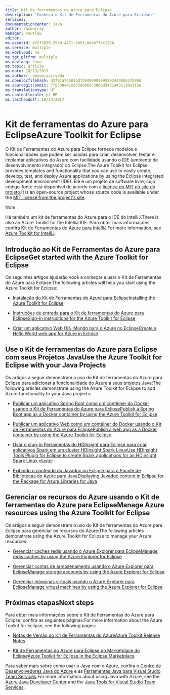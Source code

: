 ```yaml
---
title: Kit de ferramentas do Azure para Eclipse
description: "Conheça o Kit de Ferramentas do Azure para Eclipse."
services: 
documentationcenter: java
author: rmcmurray
manager: routlaw
editor: 
ms.assetid: ef2f3839-2549-4471-9b53-0deb7f4c128b
ms.service: multiple
ms.workload: na
ms.tgt_pltfrm: multiple
ms.devlang: Java
ms.topic: article
ms.date: 10/19/2017
ms.author: robmcm;asirveda
ms.openlocfilehash: d3f91a7b501adfd9496991e955024298b637b90d
ms.sourcegitcommit: 7f8538e41c833deb69c300ad3431a431136a1f3e
ms.translationtype: HT
ms.contentlocale: pt-BR
ms.lasthandoff: 10/24/2017
---
```

# <a name="azure-toolkit-for-eclipse"></a><span data-ttu-id="296ec-103">Kit de ferramentas do Azure para Eclipse</span><span class="sxs-lookup"><span data-stu-id="296ec-103">Azure Toolkit for Eclipse</span></span>
<span data-ttu-id="296ec-104">O Kit de Ferramentas do Azure para Eclipse fornece modelos e funcionalidades que podem ser usadas para criar, desenvolver, testar e implantar aplicativos do Azure com facilidade usando o IDE (ambiente de desenvolvimento integrado) do Eclipse.</span><span class="sxs-lookup"><span data-stu-id="296ec-104">The Azure Toolkit for Eclipse provides templates and functionality that you can use to easily create, develop, test, and deploy Azure applications by using the Eclipse integrated development environment (IDE).</span></span> <span data-ttu-id="296ec-105">Ele é um projeto de software livre, cujo código-fonte está disponível de acordo com a [licença do MIT no site do projeto](https://github.com/microsoft/azure-tools-for-java).</span><span class="sxs-lookup"><span data-stu-id="296ec-105">It is an open-source project whose source code is available under the [MIT license from the project's site](https://github.com/microsoft/azure-tools-for-java).</span></span>

> [!NOTE]
> <span data-ttu-id="296ec-106">Há também um kit de ferramentas do Azure para o IDE do IntelliJ.</span><span class="sxs-lookup"><span data-stu-id="296ec-106">There is also an Azure Toolkit for the IntelliJ IDE.</span></span> <span data-ttu-id="296ec-107">Para obter mais informações, confira [Kit de Ferramentas do Azure para IntelliJ](../intellij/azure-toolkit-for-intellij.md).</span><span class="sxs-lookup"><span data-stu-id="296ec-107">For more information, see [Azure Toolkit for IntelliJ](../intellij/azure-toolkit-for-intellij.md).</span></span>
> 
> 

## <a name="get-started-with-the-azure-toolkit-for-eclipse"></a><span data-ttu-id="296ec-108">Introdução ao Kit de Ferramentas do Azure para Eclipse</span><span class="sxs-lookup"><span data-stu-id="296ec-108">Get started with the Azure Toolkit for Eclipse</span></span>
<span data-ttu-id="296ec-109">Os seguintes artigos ajudarão você a começar a usar o Kit de Ferramentas do Azure para Eclipse:</span><span class="sxs-lookup"><span data-stu-id="296ec-109">The following articles will help you start using the Azure Toolkit for Eclipse:</span></span>

* [<span data-ttu-id="296ec-110">Instalação do Kit de Ferramentas do Azure para Eclipse</span><span class="sxs-lookup"><span data-stu-id="296ec-110">Installing the Azure Toolkit for Eclipse</span></span>](azure-toolkit-for-eclipse-installation.md)

* [<span data-ttu-id="296ec-111">Instruções de entrada para o Kit de ferramentas do Azure para Eclipse</span><span class="sxs-lookup"><span data-stu-id="296ec-111">Sign-in instructions for the Azure Toolkit for Eclipse</span></span>](azure-toolkit-for-eclipse-sign-in-instructions.md)

* [<span data-ttu-id="296ec-112">Criar um aplicativo Web Olá, Mundo para o Azure no Eclipse</span><span class="sxs-lookup"><span data-stu-id="296ec-112">Create a Hello World web app for Azure in Eclipse</span></span>](/azure/app-service-web/app-service-web-eclipse-create-hello-world-web-app)

## <a name="use-the-azure-toolkit-for-eclipse-with-your-java-projects"></a><span data-ttu-id="296ec-113">Use o Kit de ferramentas do Azure para Eclipse com seus Projetos Java</span><span class="sxs-lookup"><span data-stu-id="296ec-113">Use the Azure Toolkit for Eclipse with your Java Projects</span></span>
<span data-ttu-id="296ec-114">Os artigos a seguir demonstram o uso do  Kit de ferramentas do Azure para Eclipse para adicionar a funcionalidade do Azure a seus projetos Java:</span><span class="sxs-lookup"><span data-stu-id="296ec-114">The following articles demonstrate using the Azure Toolkit for Eclipse to add Azure functionality to your Java projects:</span></span>

* [<span data-ttu-id="296ec-115">Publicar um aplicativo Spring Boot como um contêiner do Docker usando o Kit de Ferramentas do Azure para Eclipse</span><span class="sxs-lookup"><span data-stu-id="296ec-115">Publish a Spring Boot app as a Docker container by using the Azure Toolkit for Eclipse</span></span>](azure-toolkit-for-eclipse-publish-spring-boot-docker-app.md)

* [<span data-ttu-id="296ec-116">Publicar um aplicativo Web como um contêiner do Docker usando o Kit de Ferramentas do Azure para Eclipse</span><span class="sxs-lookup"><span data-stu-id="296ec-116">Publish a web app as a Docker container by using the Azure Toolkit for Eclipse</span></span>](azure-toolkit-for-eclipse-publish-as-docker-container.md)

* [<span data-ttu-id="296ec-117">Usar o plug-in Ferramentas do HDInsight para Eclipse para criar aplicativos Spark em um cluster HDInsight Spark Linux</span><span class="sxs-lookup"><span data-stu-id="296ec-117">Use HDInsight Tools Plugin for Eclipse to create Spark applications for an HDInsight Spark Linux cluster</span></span>](/azure/hdinsight/hdinsight-apache-spark-eclipse-tool-plugin)

* [<span data-ttu-id="296ec-118">Exibindo o conteúdo do Javadoc no Eclipse para o Pacote de Bibliotecas do Azure para Java</span><span class="sxs-lookup"><span data-stu-id="296ec-118">Displaying Javadoc content in Eclipse for the Package for Azure Libraries for Java</span></span>](azure-toolkit-for-eclipse-displaying-javadoc-content-for-azure-libraries.md)

## <a name="manage-azure-resources-using-the-azure-toolkit-for-eclipse"></a><span data-ttu-id="296ec-119">Gerenciar os recursos do Azure usando o Kit de ferramentas do Azure para Eclipse</span><span class="sxs-lookup"><span data-stu-id="296ec-119">Manage Azure resources using the Azure Toolkit for Eclipse</span></span>
<span data-ttu-id="296ec-120">Os artigos a seguir demonstram o uso do Kit de ferramentas do Azure para Eclipse para gerenciar os recursos do Azure:</span><span class="sxs-lookup"><span data-stu-id="296ec-120">The following articles demonstrate using the Azure Toolkit for Eclipse to manage your Azure resources:</span></span>

* [<span data-ttu-id="296ec-121">Gerenciar caches redis usando o Azure Explorer para Eclipse</span><span class="sxs-lookup"><span data-stu-id="296ec-121">Manage redis caches by using the Azure Explorer for Eclipse</span></span>](azure-toolkit-for-eclipse-managing-redis-caches-using-azure-explorer.md)

* [<span data-ttu-id="296ec-122">Gerenciar contas de armazenamento usando o Azure Explorer para Eclipse</span><span class="sxs-lookup"><span data-stu-id="296ec-122">Manage storage accounts by using the Azure Explorer for Eclipse</span></span>](azure-toolkit-for-eclipse-managing-storage-accounts-using-azure-explorer.md)

* [<span data-ttu-id="296ec-123">Gerenciar máquinas virtuais usando o Azure Explorer para Eclipse</span><span class="sxs-lookup"><span data-stu-id="296ec-123">Manage virtual machines by using the Azure Explorer for Eclipse</span></span>](azure-toolkit-for-eclipse-managing-virtual-machines-using-azure-explorer.md)

## <a name="next-steps"></a><span data-ttu-id="296ec-124">Próximas etapas</span><span class="sxs-lookup"><span data-stu-id="296ec-124">Next steps</span></span>

<span data-ttu-id="296ec-125">Para obter mais informações sobre o Kit de Ferramentas do Azure para Eclipse, confira as seguintes páginas:</span><span class="sxs-lookup"><span data-stu-id="296ec-125">For more information about the Azure Toolkit for Eclipse, see the following pages:</span></span>

* [<span data-ttu-id="296ec-126">Notas de Versão do Kit de Ferramentas do Azure</span><span class="sxs-lookup"><span data-stu-id="296ec-126">Azure Toolkit Release Notes</span></span>](https://github.com/Microsoft/azure-tools-for-java/releases)

* [<span data-ttu-id="296ec-127">Kit de Ferramentas do Azure para Eclipse no Marketplace do Eclipse</span><span class="sxs-lookup"><span data-stu-id="296ec-127">Azure Toolkit for Eclipse in the Eclipse Marketplace</span></span>](http://marketplace.eclipse.org/content/azure-toolkit-eclipse)

<span data-ttu-id="296ec-128">Para saber mais sobre como usar o Java com o Azure, confira o [Centro de Desenvolvedores Java do Azure](https://azure.microsoft.com/develop/java/) e as [Ferramentas Java para Visual Studio Team Services](https://java.visualstudio.com/).</span><span class="sxs-lookup"><span data-stu-id="296ec-128">For more information about using Java with Azure, see the [Azure Java Developer Center](https://azure.microsoft.com/develop/java/) and the [Java Tools for Visual Studio Team Services](https://java.visualstudio.com/).</span></span>

<!-- [!INCLUDE [azure-toolkit-additional-resources](../includes/azure-toolkit-additional-resources.md)] -->

<!-- URL List -->

[Azure Java Developer Center]: https://docs.microsoft.com/java/azure
[Java Tools for Visual Studio Team Services]: https://java.visualstudio.com/

<!-- Temporarily Deprecated URLs -->

<!-- [Deploying large deployments](azure-toolkit-for-eclipse-deploying-large-deployments.md) -->
<!-- [How to Maintain Session Data with Session Affinity]: http://go.microsoft.com/fwlink/?LinkID=699539 -->
<!-- [How to Use Co-located Caching]: http://go.microsoft.com/fwlink/?LinkID=699542 -->
<!-- [How to Use Dedicated Caching]: http://go.microsoft.com/fwlink/?LinkID=699543 -->
<!-- [How to Use JMS with AMQP 1.0 in Azure with Eclipse]: http://go.microsoft.com/fwlink/?LinkID=699544 -->
<!-- [How to Use SSL Offloading]: http://go.microsoft.com/fwlink/?LinkID=699545 -->
<!-- [SSL Offloading]: http://go.microsoft.com/fwlink/?LinkID=699549 -->
<!-- [Using the Azure Service Runtime Library in JSP]: http://go.microsoft.com/fwlink/?LinkID=699551 -->
<!-- [How to Authenticate Web Users with Azure Access Control Service Using Eclipse]: /azure/active-directory/active-directory-java-authenticate-users-access-control-eclipse.md -->
<!-- [Debug a Java Web App on Azure in Eclipse]: /azure/app-service-web/app-service-web-debug-java-web-app-in-eclipse.md -->
<!-- [Debugging Azure Applications in Eclipse]: azure-toolkit-for-eclipse-debugging-azure-applications.md -->

<!-- Legacy MSDN URL = https://msdn.microsoft.com/library/azure/hh694271.aspx -->
